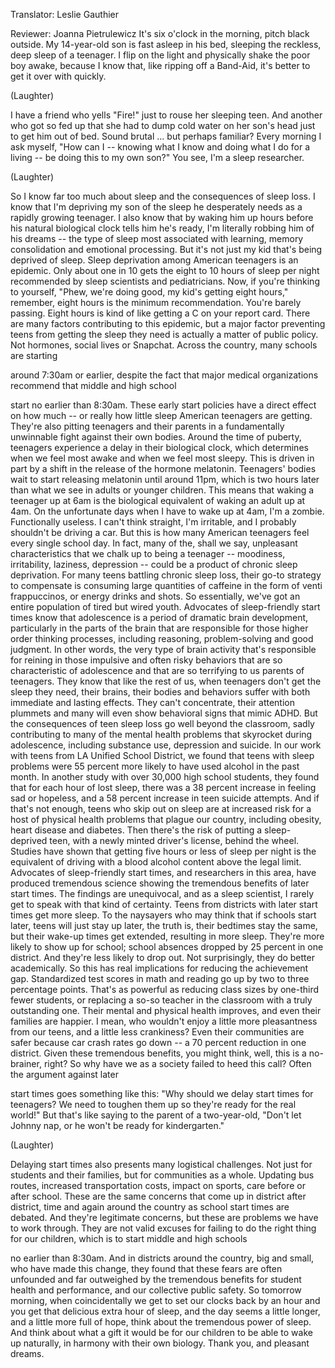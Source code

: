 

Translator: Leslie Gauthier

Reviewer: Joanna Pietrulewicz
It&#39;s six o&#39;clock in the morning,
pitch black outside.
My 14-year-old son
is fast asleep in his bed,
sleeping the reckless,
deep sleep of a teenager.
I flip on the light and physically
shake the poor boy awake,
because I know that,
like ripping off a Band-Aid,
it&#39;s better to get it over with quickly.

(Laughter)

I have a friend who yells &quot;Fire!&quot;
just to rouse her sleeping teen.
And another who got so fed up
that she had to dump cold water
on her son&#39;s head
just to get him out of bed.
Sound brutal ...
but perhaps familiar?
Every morning I ask myself,
&quot;How can I --
knowing what I know
and doing what I do for a living --
be doing this to my own son?&quot;
You see,
I&#39;m a sleep researcher.

(Laughter)

So I know far too much about sleep
and the consequences of sleep loss.
I know that I&#39;m depriving my son
of the sleep he desperately needs
as a rapidly growing teenager.
I also know that by waking him up
hours before his natural
biological clock tells him he&#39;s ready,
I&#39;m literally robbing him
of his dreams --
the type of sleep most associated
with learning, memory consolidation
and emotional processing.
But it&#39;s not just my kid
that&#39;s being deprived of sleep.
Sleep deprivation among
American teenagers is an epidemic.
Only about one in 10 gets
the eight to 10 hours of sleep per night
recommended by sleep scientists
and pediatricians.
Now, if you&#39;re thinking to yourself,
&quot;Phew, we&#39;re doing good,
my kid&#39;s getting eight hours,&quot;
remember,
eight hours is
the minimum recommendation.
You&#39;re barely passing.
Eight hours is kind of like
getting a C on your report card.
There are many factors
contributing to this epidemic,
but a major factor preventing teens
from getting the sleep they need
is actually a matter of public policy.
Not hormones, social lives or Snapchat.
Across the country,
many schools are starting

around 7:30am or earlier,
despite the fact that major
medical organizations recommend
that middle and high school

start no earlier than 8:30am.
These early start policies
have a direct effect on how much --
or really how little sleep
American teenagers are getting.
They&#39;re also pitting
teenagers and their parents
in a fundamentally unwinnable fight
against their own bodies.
Around the time of puberty,
teenagers experience a delay
in their biological clock,
which determines when we feel most awake
and when we feel most sleepy.
This is driven in part by a shift
in the release of the hormone melatonin.
Teenagers&#39; bodies wait to start releasing
melatonin until around 11pm,
which is two hours later than what
we see in adults or younger children.
This means that waking a teenager up
at 6am is the biological equivalent
of waking an adult up at 4am.
On the unfortunate days
when I have to wake up at 4am,
I&#39;m a zombie.
Functionally useless.
I can&#39;t think straight,
I&#39;m irritable,
and I probably shouldn&#39;t be driving a car.
But this is how many American
teenagers feel every single school day.
In fact, many of the, shall we say,
unpleasant characteristics
that we chalk up to being a teenager --
moodiness, irritability,
laziness, depression --
could be a product
of chronic sleep deprivation.
For many teens
battling chronic sleep loss,
their go-to strategy to compensate
is consuming large quantities of caffeine
in the form of venti frappuccinos,
or energy drinks and shots.
So essentially,
we&#39;ve got an entire population
of tired but wired youth.
Advocates of sleep-friendly
start times know
that adolescence is a period
of dramatic brain development,
particularly in the parts of the brain
that are responsible for those
higher order thinking processes,
including reasoning, problem-solving
and good judgment.
In other words, the very type
of brain activity that&#39;s responsible
for reining in those impulsive
and often risky behaviors
that are so characteristic of adolescence
and that are so terrifying
to us parents of teenagers.
They know that like the rest of us,
when teenagers don&#39;t
get the sleep they need,
their brains, their bodies
and behaviors suffer
with both immediate and lasting effects.
They can&#39;t concentrate,
their attention plummets
and many will even show
behavioral signs that mimic ADHD.
But the consequences of teen sleep loss
go well beyond the classroom,
sadly contributing to many
of the mental health problems
that skyrocket during adolescence,
including substance use,
depression and suicide.
In our work with teens
from LA Unified School District,
we found that teens with sleep problems
were 55 percent more likely
to have used alcohol in the past month.
In another study with over
30,000 high school students,
they found that
for each hour of lost sleep,
there was a 38 percent increase
in feeling sad or hopeless,
and a 58 percent increase
in teen suicide attempts.
And if that&#39;s not enough,
teens who skip out on sleep
are at increased risk
for a host of physical health problems
that plague our country,
including obesity,
heart disease and diabetes.
Then there&#39;s the risk
of putting a sleep-deprived teen,
with a newly minted driver&#39;s license,
behind the wheel.
Studies have shown that getting five hours
or less of sleep per night
is the equivalent of driving with a blood
alcohol content above the legal limit.
Advocates of sleep-friendly start times,
and researchers in this area,
have produced tremendous science
showing the tremendous benefits
of later start times.
The findings are unequivocal,
and as a sleep scientist,
I rarely get to speak
with that kind of certainty.
Teens from districts
with later start times get more sleep.
To the naysayers who may think
that if schools start later,
teens will just stay up later,
the truth is,
their bedtimes stay the same,
but their wake-up times get extended,
resulting in more sleep.
They&#39;re more likely to show up for school;
school absences dropped
by 25 percent in one district.
And they&#39;re less likely to drop out.
Not surprisingly,
they do better academically.
So this has real implications
for reducing the achievement gap.
Standardized test scores
in math and reading
go up by two to three percentage points.
That&#39;s as powerful as reducing class sizes
by one-third fewer students,
or replacing a so-so teacher
in the classroom
with a truly outstanding one.
Their mental and physical health improves,
and even their families are happier.
I mean, who wouldn&#39;t enjoy a little
more pleasantness from our teens,
and a little less crankiness?
Even their communities are safer
because car crash rates go down --
a 70 percent reduction in one district.
Given these tremendous benefits,
you might think,
well, this is a no-brainer, right?
So why have we as a society
failed to heed this call?
Often the argument against later

start times goes something like this:
&quot;Why should we delay
start times for teenagers?
We need to toughen them up
so they&#39;re ready for the real world!&quot;
But that&#39;s like saying
to the parent of a two-year-old,
&quot;Don&#39;t let Johnny nap,
or he won&#39;t be ready for kindergarten.&quot;

(Laughter)

Delaying start times also presents
many logistical challenges.
Not just for students and their families,
but for communities as a whole.
Updating bus routes,
increased transportation costs,
impact on sports,
care before or after school.
These are the same concerns
that come up in district after district,
time and again around the country
as school start times are debated.
And they&#39;re legitimate concerns,
but these are problems
we have to work through.
They are not valid excuses
for failing to do the right thing
for our children,
which is to start middle and high schools

no earlier than 8:30am.
And in districts around the country,
big and small,
who have made this change,
they found that these fears
are often unfounded
and far outweighed by the tremendous
benefits for student health
and performance,
and our collective public safety.
So tomorrow morning,
when coincidentally we get
to set our clocks back by an hour
and you get that delicious
extra hour of sleep,
and the day seems a little longer,
and a little more full of hope,
think about the tremendous power of sleep.
And think about what a gift it would be
for our children to be able
to wake up naturally,
in harmony with their own biology.
Thank you,
and pleasant dreams.
